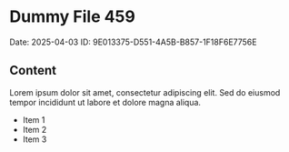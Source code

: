 # Dummy File 459

Date: 2025-04-03
ID: 9E013375-D551-4A5B-B857-1F18F6E7756E

## Content

Lorem ipsum dolor sit amet, consectetur adipiscing elit.
Sed do eiusmod tempor incididunt ut labore et dolore magna aliqua.

* Item 1
* Item 2
* Item 3

